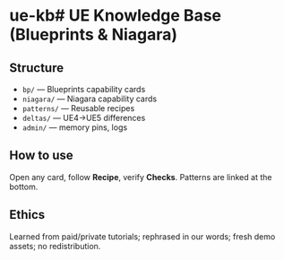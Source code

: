 
# ue-kb# UE Knowledge Base (Blueprints & Niagara)

## Structure
- `bp/` — Blueprints capability cards
- `niagara/` — Niagara capability cards
- `patterns/` — Reusable recipes
- `deltas/` — UE4→UE5 differences
- `admin/` — memory pins, logs

## How to use
Open any card, follow **Recipe**, verify **Checks**. Patterns are linked at the bottom.

## Ethics
Learned from paid/private tutorials; rephrased in our words; fresh demo assets; no redistribution.
